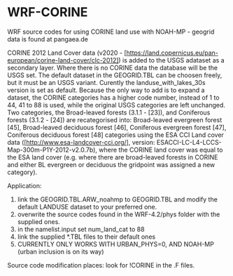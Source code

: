# WRF-CORINE
WRF source codes for using CORINE land use with NOAH-MP  - geogrid data is found at pangaea.de

CORINE 2012 Land Cover data (v2020 - [https://land.copernicus.eu/pan-european/corine-land-cover/clc-2012]) is added to the USGS adataset as a secondary layer. Where there is no CORINE data the database will be the USGS set. The default dataset in the GEOGRID.TBL can be choosen freely, but it must be an USGS variant. Curently the landuse_with_lakes_30s version is set as default. Because the only way to add is to expand a dataset, the CORINE categories has a higher code number, instead of 1 to 44, 41 to 88 is used, while the original USGS categories are left unchanged. Two categories, the Broad-leaved forests (3.1.1 - \[23\]), and Coniferous forests (3.1.2 - \[24\]) are recategorised into: Broad-leaved evergreen forest \[45\],	Broad-leaved deciduous forest \[46\],	Coniferous evergreen forest \[47\],	Coniferous deciduous forest \[48\] categories using the ESA CCI Land cover data ([http://www.esa-landcover-cci.org/], version: ESACCI-LC-L4-LCCS-Map-300m-P1Y-2012-v2.0.7b), where the CORINE land cover was equal to the ESA land cover (e.g. where there are broad-leaved forests in CORINE and either BL evergreen or deciduous the gridpoint was assigned a new category). 

Application:
1) link the GEOGRID.TBL.ARW_noahmp to GEOGRID.TBL and modify the default LANDUSE dataset to your preferred one.
2) overwrite the source codes found in the WRF-4.2/phys folder with the supplied ones. 
3) in the namelist.input set num_land_cat to 88
4) link the supplied \*.TBL files to their default ones
5) CURRENTLY ONLY WORKS WITH URBAN_PHYS=0, AND NOAH-MP (urban inclusion is on its way)

Source code modification places: look for !CORINE in the .F files. 





